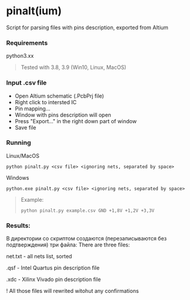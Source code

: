 # pinalt(ium)

Script for parsing files with pins description, exported from Altium

### Requirements

python3.xx

> Tested with 3.8, 3.9 (Win10, Linux, MacOS)

### Input .csv file
- Open Altium schematic (.PcbPrj file)
- Right click to intersted IC
- Pin mapping...
- Window with pins description will open
- Press "Export..." in the right down part of window
- Save file

### Running

Linux/MacOS

`python pinalt.py <csv file> <ignoring nets, separated by space>`

Windows

`python.exe pinalt.py <csv file> <ignoring nets, separated by space>`

> Example:
>
> `python pinalt.py example.csv GND +1,8V +1,2V +3,3V`

### Results:

В директории со скриптом создаются (перезаписываются без подтверждения) три файла:
There are three files:

<csv filename>net.txt - all nets list, sorted

<csv filename>.qsf - Intel Quartus pin description file

<csv filename>.xdc - Xilinx Vivado pin description file

! All those files will rewrited witohut any confirmations